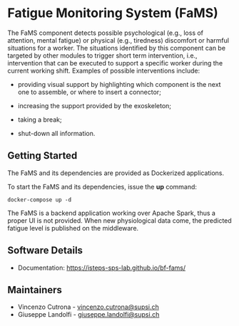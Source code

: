 # Fatigue Monitoring System (FaMS)

The FaMS component detects possible psychological (e.g., loss of attention,
mental fatigue) or physical (e.g., tiredness) discomfort or harmful situations
for a worker. The situations identified by this component can be targeted by
other modules to trigger short term intervention, i.e., intervention that can be
executed to support a specific worker during the current working shift. Examples
of possible interventions include:

- providing visual support by highlighting which component is the next one to assemble, or where to insert a connector;

- increasing the support provided by the exoskeleton;

- taking a break;

- shut-down all information.


## Getting Started

The FaMS and its dependencies are provided as Dockerized applications.

To start the FaMS and its dependencies, issue the **up** command:

```shell
docker-compose up -d
```

The FaMS is a backend application working over Apache Spark, thus a proper UI is
not provided. When new physiological data come, the predicted fatigue level is
published on the middleware.

## Software Details

- Documentation: https://isteps-sps-lab.github.io/bf-fams/

## Maintainers

- Vincenzo Cutrona - <vincenzo.cutrona@supsi.ch>
- Giuseppe Landolfi - <giuseppe.landolfi@supsi.ch>
